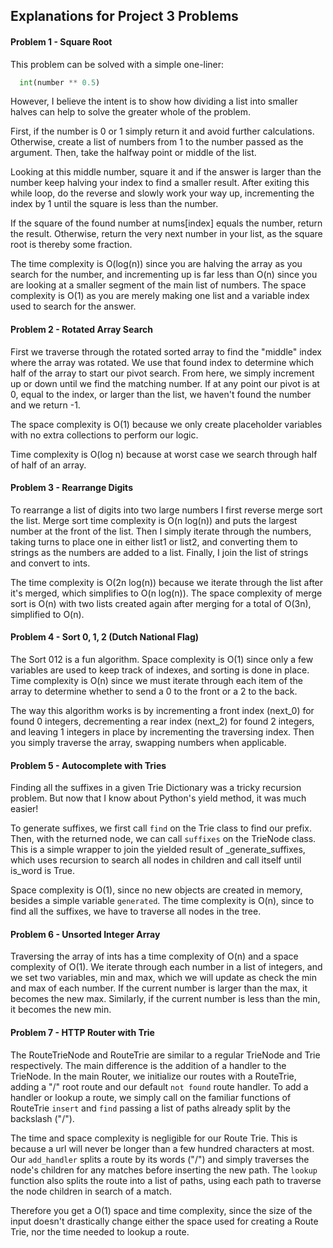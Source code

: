 ## Explanations for Project 3 Problems

#### Problem 1 - Square Root
This problem can be solved with a simple one-liner:
```python
  int(number ** 0.5)
```

However, I believe the intent is to show how dividing a list into smaller halves
can help to solve the greater whole of the problem.

First, if the number is 0 or 1 simply return it and avoid further calculations.
Otherwise, create a list of numbers from 1 to the number passed as the argument.
Then, take the halfway point or middle of the list.

Looking at this middle number, square it and if the answer is larger than the number
keep halving your index to find a smaller result. After exiting this while loop,
do the reverse and slowly work your way up, incrementing the index by 1 until the
square is less than the number.

If the square of the found number at nums[index] equals the number, return the result.
Otherwise, return the very next number in your list, as the square root is thereby
some fraction.

The time complexity is O(log(n)) since you are halving the array as you search for
the number, and incrementing up is far less than O(n) since you are looking at a
smaller segment of the main list of numbers.
The space complexity is O(1) as you are merely making one list and a variable index
used to search for the answer.


#### Problem 2 - Rotated Array Search
First we traverse through the rotated sorted array to find the "middle" index
where the array was rotated. We use that found index to determine which half of
the array to start our pivot search. From here, we simply increment up or down
until we find the matching number. If at any point our pivot is at 0, equal to the
index, or larger than the list, we haven't found the number and we return -1.

The space complexity is O(1) because we only create placeholder variables with
no extra collections to perform our logic.

Time complexity is O(log n) because at worst case we search through half of half
of an array.


#### Problem 3 - Rearrange Digits
To rearrange a list of digits into two large numbers I first
reverse merge sort the list. Merge sort time complexity is O(n log(n))
and puts the largest number at the front of the list. Then I simply
iterate through the numbers, taking turns to place one in either list1 or list2,
and converting them to strings as the numbers are added to a list.
Finally, I join the list of strings and convert to ints.

The time complexity is O(2n log(n)) because we iterate through the list after
it's merged, which simplifies to O(n log(n)). The space complexity of merge sort
is O(n) with two lists created again after merging for a total of O(3n), simplified
to O(n).


#### Problem 4 - Sort 0, 1, 2 (Dutch National Flag)
The Sort 012 is a fun algorithm. Space complexity is O(1) since only a few
variables are used to keep track of indexes, and sorting is done in place. Time
complexity is O(n) since we must iterate through each item of the array to
determine whether to send a 0 to the front or a 2 to the back.

The way this algorithm works is by incrementing a front index (next_0) for found
0 integers, decrementing a rear index (next_2) for found 2 integers, and leaving
1 integers in place by incrementing the traversing index. Then you simply traverse
the array, swapping numbers when applicable.


#### Problem 5 - Autocomplete with Tries
Finding all the suffixes in a given Trie Dictionary was a tricky recursion problem.
But now that I know about Python's yield method, it was much easier!

To generate suffixes, we first call `find` on the Trie class to find our prefix.
Then, with the returned node, we can call `suffixes` on the TrieNode class. This
is a simple wrapper to join the yielded result of _generate_suffixes, which uses
recursion to search all nodes in children and call itself until is_word is True.

Space complexity is O(1), since no new objects are created in memory, besides
a simple variable `generated`. The time complexity is O(n), since to find all
the suffixes, we have to traverse all nodes in the tree.


#### Problem 6 - Unsorted Integer Array
Traversing the array of ints has a time complexity of O(n) and a space complexity
of O(1). We iterate through each number in a list of integers, and we set two
variables, min and max, which we will update as check the min and max of each
number. If the current number is larger than the max, it becomes the new max.
Similarly, if the current number is less than the min, it becomes the new min.


#### Problem 7 - HTTP Router with Trie
The RouteTrieNode and RouteTrie are similar to a regular TrieNode and Trie respectively.
The main difference is the addition of a handler to the TrieNode. In the main Router,
we initialize our routes with a RouteTrie, adding a "/" root route and our default
`not found` route handler. To add a handler or lookup a route, we simply call on
the familiar functions of RouteTrie `insert` and `find` passing a list of paths
already split by the backslash ("/").

The time and space complexity is negligible for our Route Trie. This is because
a url will never be longer than a few hundred characters at most. Our `add_handler`
splits a route by its words ("/") and simply traverses the node's children for any
matches before inserting the new path. The `lookup` function also splits the route
into a list of paths, using each path to traverse the node children in search of a match.

Therefore you get a O(1) space and time complexity, since the size of the input
doesn't drastically change either the space used for creating a Route Trie, nor
the time needed to lookup a route.
